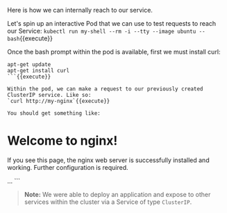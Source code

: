 Here is how we can internally reach to our service.

Let's spin up an interactive Pod that we can use to test requests to reach our Service:
`kubectl run my-shell --rm -i --tty --image ubuntu -- bash`{{execute}}

Once the bash prompt within the pod is available, first we must install curl:
```
apt-get update
apt-get install curl
```{{execute}}

Within the pod, we can make a request to our previously created ClusterIP service. Like so:
`curl http://my-nginx`{{execute}}

You should get something like:
```
<!DOCTYPE html>
<html>
<head>
<title>Welcome to nginx!</title>
<style>
    body {
       ...
    }
</style>
</head>
<body>
<h1>Welcome to nginx!</h1>
<p>If you see this page, the nginx web server is successfully installed and
working. Further configuration is required.</p>
...
```

> **Note:** We were able to deploy an application and expose to other services within the cluster via a Service of type `ClusterIP`.